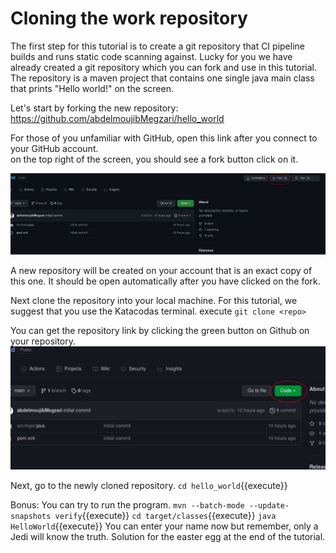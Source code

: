 # Cloning the work repository

The first step for this tutorial is to create a git repository that CI pipeline builds and runs static code scanning against.
Lucky for you we have already created a git repository which you can fork and use in this tutorial.  
The repository is a maven project that contains one single java main class that prints "Hello world!" on the screen.

Let's start by forking the new repository:  
https://github.com/abdelmoujibMegzari/hello_world

For those of you unfamiliar with GitHub, open this link after you connect to your GitHub account.  
on the top right of the screen, you should see a fork button click on it.

![fork](assets/fork.png)

A new repository will be created on your account that is an exact copy of this one. It should be open automatically after you have clicked on the fork.

Next clone the repository into your local machine. For this tutorial, we suggest that you use the Katacodas terminal.
execute `git clone <repo>`


You can get the repository link by clicking the green button on Github on your repository.
![clone](assets/code.png)


Next, go to the newly cloned repository.
`cd hello_world`{{execute}}

Bonus:
You can try to run the program.
`mvn --batch-mode --update-snapshots verify`{{execute}}
`cd target/classes`{{execute}}
`java HelloWorld`{{execute}}
You can enter your name now but remember, only a Jedi will know the truth.
Solution for the easter egg at the end of the tutorial.
